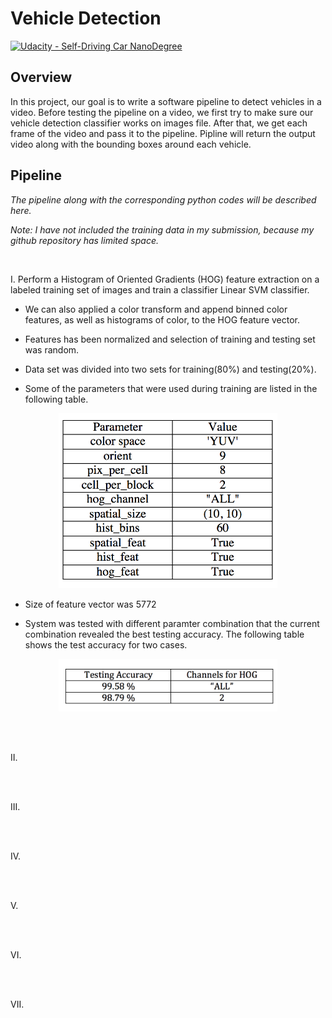 # Vehicle Detection
[![Udacity - Self-Driving Car NanoDegree](https://s3.amazonaws.com/udacity-sdc/github/shield-carnd.svg)](http://www.udacity.com/drive)



Overview
---

In this project, our goal is to write a software pipeline to detect vehicles in a video. Before testing the pipeline on a video, we first try to make sure our vehicle detection classifier works on images file. After that, we get each frame of the video and pass it to the pipeline. Pipline will return the output video along with the bounding boxes around each vehicle.   
 

Pipeline
---
*The pipeline along with the corresponding python codes will be described here.*

*Note: I have not included the training data in my submission, because my github repository has limited space.*

<br>

I. Perform a Histogram of Oriented Gradients (HOG) feature extraction on a labeled training set of images and train a classifier Linear SVM classifier.

* We can also applied a color transform and append binned color features, as well as histograms of color, to the HOG feature vector.

* Features has been normalized and selection of training and testing set was random.

* Data set was divided into two sets for training(80%) and testing(20%).

* Some of the parameters that were used during training are listed in the following table.

<p align="center"><img src="examples/Table_Params.png" width = "350" alt="Combined Image" /> </p>

* Size of feature vector was 5772

* System was tested with different paramter combination that the current combination revealed the best testing accuracy. The following table shows the test accuracy for two cases.

<p align="center"><img src="examples/test_accu.png" width = "350" alt="Combined Image" /> </p>

</br>

<br>

II. 

</br>


<br>

III. 

</br>


<br>

IV. 

</br>


<br>

V. 

</br>


<br>

VI. 

</br>


<br>

VII. 

</br>